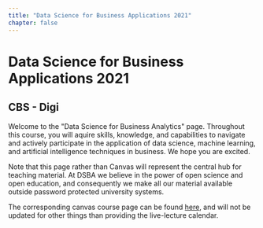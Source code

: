 ```yaml
---
title: "Data Science for Business Applications 2021"
chapter: false
---
```


# Data Science for Business Applications 2021

## CBS - Digi


Welcome to the "Data Science for Business Analytics" page. Throughout this course, you will aquire skills, knowledge, and capabilities to navigate and actively participate in the application of data science, machine learning, and artificial intelligence techniques in business. We hope you are excited.

Note that this page rather than Canvas will represent the central hub for teaching material. At DSBA we believe in the power of open science and open education, and consequently we make all our material available outside password protected university systems.

The corresponding canvas course page can be found [here](https://cbscanvas.instructure.com/courses/11902), and will not be updated for other things than providing the live-lecture calendar.